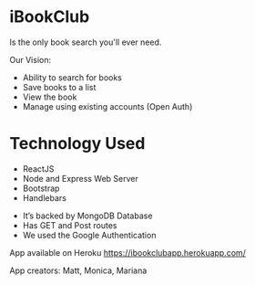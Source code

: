 # iBookClub

Is the only book search you'll ever need.

Our Vision:
- Ability to search for books
- Save books to a list
- View the book
- Manage using existing accounts (Open Auth)

# Technology Used
* ReactJS
* Node and Express Web Server
* Bootstrap 
* Handlebars

- It’s backed by MongoDB Database
- Has GET and Post routes
- We used the Google Authentication 


App available on Heroku  https://ibookclubapp.herokuapp.com/

App creators:  Matt, Monica, Mariana 
